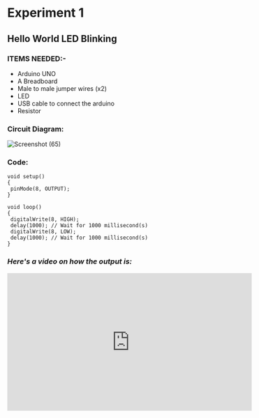 # Experiment 1
## Hello World LED Blinking
### __ITEMS NEEDED:-__
* Arduino UNO
* A Breadboard
* Male to male jumper wires (x2)
* LED 
* USB cable to connect the arduino
* Resistor

### Circuit Diagram:
![Screenshot (65)](https://user-images.githubusercontent.com/69799424/146643276-59ed5c0f-c990-4d72-8b04-df6b8b7b0084.png)

### Code:

 ```
 void setup()
{
  pinMode(8, OUTPUT);
}

void loop()
{
  digitalWrite(8, HIGH);
  delay(1000); // Wait for 1000 millisecond(s)
  digitalWrite(8, LOW);
  delay(1000); // Wait for 1000 millisecond(s)
}

```
### _Here's a video on how the output is:_

<iframe width="560" height="315" src="https://www.youtube.com/embed/DE0KzMhWAOo" title="YouTube video player" frameborder="0" allow="accelerometer; autoplay; clipboard-write; encrypted-media; gyroscope; picture-in-picture" allowfullscreen></iframe>



